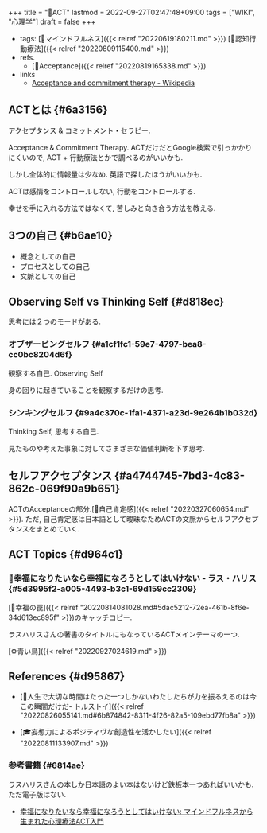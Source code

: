 +++
title = "📝ACT"
lastmod = 2022-09-27T02:47:48+09:00
tags = ["WIKI", "心理学"]
draft = false
+++

-   tags: [🔖マインドフルネス]({{< relref "20220619180211.md" >}}) [📝認知行動療法]({{< relref "20220809115400.md" >}})
-   refs.
    -   [🔖Acceptance]({{< relref "20220819165338.md" >}})
-   links
    -   [Acceptance and commitment therapy - Wikipedia](https://en.wikipedia.org/wiki/Acceptance_and_commitment_therapy)


## ACTとは {#6a3156}

アクセプタンス & コミットメント・セラピー.

Acceptance & Commitment Therapy. ACTだけだとGoogle検索で引っかかりにくいので, ACT + 行動療法とかで調べるのがいいかも.

しかし全体的に情報量は少なめ. 英語で探したほうがいいかも.

ACTは感情をコントロールしない, 行動をコントロールする.

幸せを手に入れる方法ではなくて, 苦しみと向き合う方法を教える.


## 3つの自己 {#b6ae10}

-   概念としての自己
-   プロセスとしての自己
-   文脈としての自己


## Observing Self vs Thinking Self {#d818ec}

思考には２つのモードがある.


### オブザービングセルフ {#a1cf1fc1-59e7-4797-bea8-cc0bc8204d6f}

観察する自己. Observing Self

身の回りに起きていることを観察するだけの思考.


### シンキングセルフ {#9a4c370c-1fa1-4371-a23d-9e264b1b032d}

Thinking Self, 思考する自己.

見たものや考えた事象に対してさまざまな価値判断を下す思考.


## セルフアクセプタンス {#a4744745-7bd3-4c83-862c-069f90a9b651}

ACTのAcceptanceの部分.[📝自己肯定感]({{< relref "20220327060654.md" >}}). ただ, 自己肯定感は日本語として曖昧なためACTの文脈からセルフアクセプタンスをまとめていく.


## ACT Topics {#d964c1}


### 📜幸福になりたいなら幸福になろうとしてはいけない - ラス・ハリス {#5d3995f2-a005-4493-b3c1-69d159cc2309}

[📝幸福の罠]({{< relref "20220814081028.md#5dac5212-72ea-461b-8f6e-34d613ec895f" >}})のキャッチコピー.

ラスハリスさんの著書のタイトルにもなっているACTメインテーマの一つ.

[⚙青い鳥]({{< relref "20220927024619.md" >}})


## References {#d95867}

-   [📜人生で大切な時間はたった一つしかないわたしたちが力を振るえるのは今この瞬間だけだ- トルストイ]({{< relref "20220826055141.md#6b874842-8311-4f26-82a5-109ebd77fb8a" >}})

<!--listend-->

-   [🎓妄想力によるポジティヴな創造性を活かしたい]({{< relref "20220811133907.md" >}})


### 参考書籍 {#6814ae}

ラスハリスさんの本しか日本語のよい本はないけど鉄板本一つあればいいかも. ただ電子版はない.

-   [幸福になりたいなら幸福になろうとしてはいけない: マインドフルネスから生まれた心理療法ACT入門](https://amazon.co.jp/dp/4480843078)
